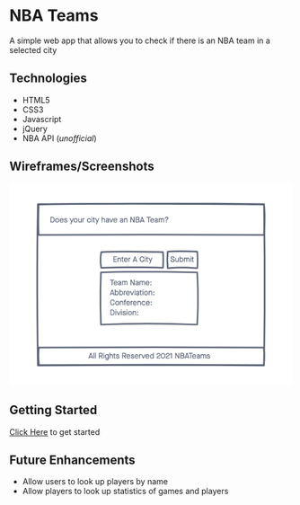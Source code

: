 # NBA Teams

A simple web app that allows you to check if there is an NBA team in a selected city

## Technologies
- HTML5
- CSS3
- Javascript
- jQuery
- NBA API (_unofficial_)

## Wireframes/Screenshots
![wireframe](./images/wireframe.png)


## Getting Started
[Click Here](https://jchoi192.github.io/nba-teams/) to get started

## Future Enhancements
- Allow users to look up players by name
- Allow players to look up statistics of games and players